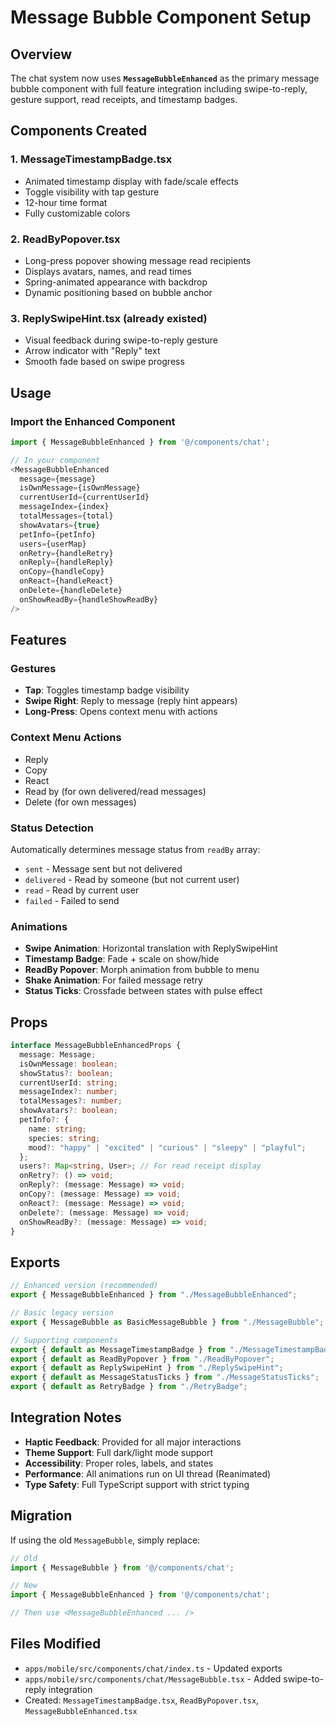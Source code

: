 # Message Bubble Component Setup

## Overview

The chat system now uses **`MessageBubbleEnhanced`** as the primary message bubble component with full feature integration including swipe-to-reply, gesture support, read receipts, and timestamp badges.

## Components Created

### 1. **MessageTimestampBadge.tsx**
- Animated timestamp display with fade/scale effects
- Toggle visibility with tap gesture
- 12-hour time format
- Fully customizable colors

### 2. **ReadByPopover.tsx**  
- Long-press popover showing message read recipients
- Displays avatars, names, and read times
- Spring-animated appearance with backdrop
- Dynamic positioning based on bubble anchor

### 3. **ReplySwipeHint.tsx** (already existed)
- Visual feedback during swipe-to-reply gesture
- Arrow indicator with "Reply" text
- Smooth fade based on swipe progress

## Usage

### Import the Enhanced Component

```typescript
import { MessageBubbleEnhanced } from '@/components/chat';

// In your component
<MessageBubbleEnhanced
  message={message}
  isOwnMessage={isOwnMessage}
  currentUserId={currentUserId}
  messageIndex={index}
  totalMessages={total}
  showAvatars={true}
  petInfo={petInfo}
  users={userMap}
  onRetry={handleRetry}
  onReply={handleReply}
  onCopy={handleCopy}
  onReact={handleReact}
  onDelete={handleDelete}
  onShowReadBy={handleShowReadBy}
/>
```

## Features

### Gestures
- **Tap**: Toggles timestamp badge visibility
- **Swipe Right**: Reply to message (reply hint appears)
- **Long-Press**: Opens context menu with actions

### Context Menu Actions
- Reply
- Copy
- React
- Read by (for own delivered/read messages)
- Delete (for own messages)

### Status Detection
Automatically determines message status from `readBy` array:
- `sent` - Message sent but not delivered
- `delivered` - Read by someone (but not current user)
- `read` - Read by current user
- `failed` - Failed to send

### Animations
- **Swipe Animation**: Horizontal translation with ReplySwipeHint
- **Timestamp Badge**: Fade + scale on show/hide
- **ReadBy Popover**: Morph animation from bubble to menu
- **Shake Animation**: For failed message retry
- **Status Ticks**: Crossfade between states with pulse effect

## Props

```typescript
interface MessageBubbleEnhancedProps {
  message: Message;
  isOwnMessage: boolean;
  showStatus?: boolean;
  currentUserId: string;
  messageIndex?: number;
  totalMessages?: number;
  showAvatars?: boolean;
  petInfo?: {
    name: string;
    species: string;
    mood?: "happy" | "excited" | "curious" | "sleepy" | "playful";
  };
  users?: Map<string, User>; // For read receipt display
  onRetry?: () => void;
  onReply?: (message: Message) => void;
  onCopy?: (message: Message) => void;
  onReact?: (message: Message) => void;
  onDelete?: (message: Message) => void;
  onShowReadBy?: (message: Message) => void;
}
```

## Exports

```typescript
// Enhanced version (recommended)
export { MessageBubbleEnhanced } from "./MessageBubbleEnhanced";

// Basic legacy version
export { MessageBubble as BasicMessageBubble } from "./MessageBubble";

// Supporting components
export { default as MessageTimestampBadge } from "./MessageTimestampBadge";
export { default as ReadByPopover } from "./ReadByPopover";
export { default as ReplySwipeHint } from "./ReplySwipeHint";
export { default as MessageStatusTicks } from "./MessageStatusTicks";
export { default as RetryBadge } from "./RetryBadge";
```

## Integration Notes

- **Haptic Feedback**: Provided for all major interactions
- **Theme Support**: Full dark/light mode support
- **Accessibility**: Proper roles, labels, and states
- **Performance**: All animations run on UI thread (Reanimated)
- **Type Safety**: Full TypeScript support with strict typing

## Migration

If using the old `MessageBubble`, simply replace:

```typescript
// Old
import { MessageBubble } from '@/components/chat';

// New  
import { MessageBubbleEnhanced } from '@/components/chat';

// Then use <MessageBubbleEnhanced ... />
```

## Files Modified

- `apps/mobile/src/components/chat/index.ts` - Updated exports
- `apps/mobile/src/components/chat/MessageBubble.tsx` - Added swipe-to-reply integration
- Created: `MessageTimestampBadge.tsx`, `ReadByPopover.tsx`, `MessageBubbleEnhanced.tsx`

